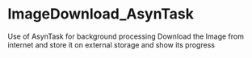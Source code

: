 # ImageDownload_AsynTask
Use of AsynTask for background processing
Download the Image from internet and store it on external storage and show its progress
